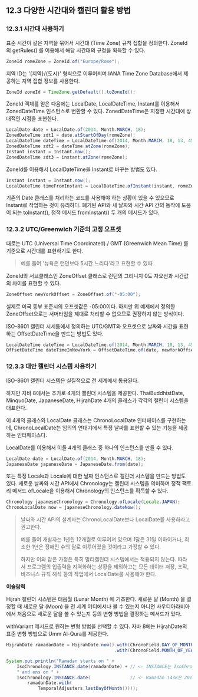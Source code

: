 ## 12.3 다양한 시간대와 캘린더 활용 방법
### 12.3.1 시간대 사용하기
표준 시간이 같은 지역을 묶어서 시간대 (Time Zone) 규칙 집합을 정의한다. ZoneId의 getRules() 를 이용해서 해당 시간대의 규정을 획득할 수 있다.
```java
ZoneId romeZone = ZoneId.of("Europe/Rome");
```

지역 ID는 '{지역}/{도시}' 형식으로 이루어지며 IANA Time Zone Database에서 제공하는 지역 집합 정보를 사용한다.
```java
ZoneId zoneId = TimeZone.getDefault().toZoneId();
```

ZoneId 객체를 얻은 다음에는 LocalDate, LocalDateTime, Instant를 이용해서 ZonedDateTime 인스턴스로 변환할 수 있다.
ZonedDateTime은 지정한 시간대에 상대적인 시점을 표현한다.
```java
LocalDate date = LocalDate.of(2014, Month.MARCH, 18);
ZonedDateTime zdt1 = date.atStartOfDay(romeZone);
LocalDateTime dateTime = LocalDateTime.of(2014, Month.MARCH, 18, 13, 45);
ZonedDateTime zdt2 = dateTime.atZone(romeZone);
Instant instant = Instant.now();
ZonedDateTime zdt3 = instant.atZone(romeZone);
```

ZoneId를 이용해서 LocalDateTime을 Instant로 바꾸는 방법도 있다.
```java
Instant instant = Instant.now();
LocalDateTime timeFromInstant = LocalDateTime.ofInstant(instant, romeZone);
```

기존의 Date 클래스를 처리하는 코드를 사용해야 하는 상황이 있을 수 있으므로 Instant로 작업하는 것이 유리하다. 
폐기된 API와 새 날짜와 시간 API 간의 동작에 도움이 되는 toInstant(), 정적 메서드 fromInstant() 두 개의 메서드가 있다.

### 12.3.2 UTC/Greenwich 기준의 고정 오프셋
때로는 UTC (Universal Time Coordinated) / GMT (Greenwich Mean Time) 를 기준으로 시간대를 표현하기도 한다.
> 예를 들어 '뉴욕은 런던보다 5시간 느리다'라고 표현할 수 있따.

ZoneId의 서브클래스인 ZoneOffset 클래스로 런던의 그리니치 0도 자오선과 시간값의 차이를 표현할 수 있다.
```java
ZoneOffset newYorkOffset = ZoneOffset.of("-05:00");
```

실제로 미국 동부 표준시의 오프셋값은 -05:00이다. 하지만 위 예제에서 정의한 ZoneOffset으로는 서머타임을 제대로 처리할 수 없으므로 권장하지 않는 방식이다.

ISO-8601 캘린더 시세틈에서 정의하는 UTC/GMT와 오프셋으로 날짜와 시간을 표현하는 OffsetDateTime을 만드는 방법도 있다.
```java
LocalDateTime dateTime = LocalDateTime.of(2014, Month.MARCH, 18, 13, 45);
OffsetDateTime dateTimeInNewYork = OffsetDateTime.of(date, newYorkOffset);
```

### 12.3.3 대안 캘린더 시스템 사용하기
ISO-8601 캘린더 시스템은 실질적으로 전 세계에서 통용된다.

하지만 자바 8에서는 추가로 4개의 캘린더 시스템을 제공한다. ThaiBuddhistDate, MinquoDate, JapaneseDate, HijrahDate 4개의 클래스가 각각의 캘린더 시스템을 대표한다.

이 4개의 클래스와 LocalDate 클래스는 ChronoLocalDate 인터페이스를 구현하는데, ChronoLocalDate는 임의의 연대기에서 특정 날짜를 표현할 수 있는 기능을 제공하는 인터페이스다.

LocalDate를 이용해서 이들 4개의 클래스 중 하나의 인스턴스를 만들 수 있다.
```java
LocalDate date = LocalDate.of(2014, Month.MARCH, 18);
JapaneseDate japaneseDate = JapaneseDate.from(date);
```

또는 특정 Locale과 Locale에 대한 날짜 인스턴스로 캘린더 시스템을 만드는 방법도 있다. 새로운 날짜와 시간 API에서 Chronology는 캘린더 시스템을 의미하며 정적 팩토리 메서드 ofLocale을 이용해서 Chronology의 인스턴스를 획득할 수 있다.
```java
Chronology japaneseChronology = Chronology.ofLocale(Locale.JAPAN);
ChronoLocalDate now = japaneseChronology.dateNow();
```

> 날짜와 시간 API의 설계자는 ChronoLocalDate보다 LocalDate를 사용하라고 권고한다.
> 
> 예를 들어 개발자는 1년읜 12개월로 이루어져 있으며 1달은 31일 이하이거나, 최소한 1년은 정해진 수의 달로 이루어졌을 것이라고 가정할 수 있다.
> 
> 하지만 이와 같은 가정은 특히 멀티캘린더 시스템에서는 적용되지 않는다. 따라서 프로그램의 입출력을 지역화하는 상황을 제외하고는 모든 데이터 저장, 조작, 비즈니스 규칙 해석 등의 작업에서 LocalDate를 사용해야 한다.

**이슬람력**

Hijrah 캘린더 시스템은 태음월 (Lunar Month) 에 기초한다. 새로운 달 (Month) 을 결정할 때 새로운 달 (Moon) 을 전 세계 어디에서나 볼 수 있는지 아니면 사우디아라비아에서 처음으로 새로운 달을 볼 수 있는지 등의 변형 방법을 결정하는 메서드가 있다.

withVariant 메서드로 원하는 변형 방법을 선택할 수 있다. 자바 8에는 HijrahDate의 표준 변형 방법으로 Umm Al-Qura를 제공한다.
```java
HijrahDate ramadanDate = HijrahDate.now().with(ChronoField.DAY_OF_MONTH, 1)
                                         .with(ChronoField.MONTH_OF_YEAR, 9); // <- 현재 Hijrah 날짜를 얻음. 얻은 날짜를 Ramadan의 첫 번째 날, 즉 9번째 달로 바꿈

System.out.println("Ramadan starts on " + 
    IsoChronology.INSTANCE.date(ramadanDate) + // <- INSTANCE는 IsoChronology 클래스의 정적 인스턴스임
    " and ens on " +
    IsoChronology.INSTANCE.date(               // <- Ramadan 1438은 2017-05-26에 시작해서 2017-06-24에 종료됨
        ramadanDate.with(
            TemporalAdjusters.lastDayOfMonth())));
```